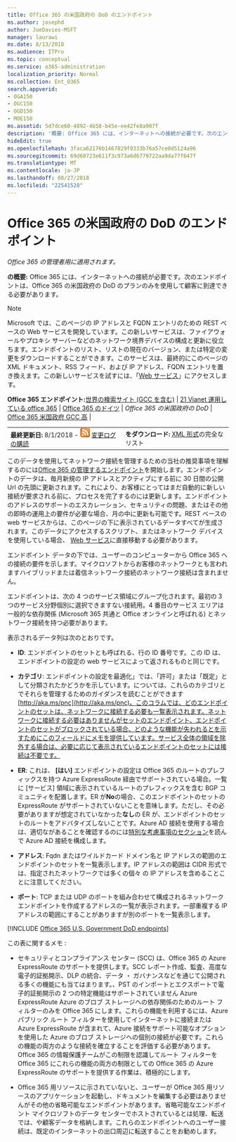 ```yaml
---
title: Office 365 の米国政府の DoD のエンドポイント
ms.author: josephd
author: JoeDavies-MSFT
manager: laurawi
ms.date: 8/13/2018
ms.audience: ITPro
ms.topic: conceptual
ms.service: o365-administration
localization_priority: Normal
ms.collection: Ent_O365
search.appverid:
- OGA150
- OGC150
- OGD150
- MOE150
ms.assetid: 5d7dce60-4892-4b58-b45e-ee42fe8a907f
description: '概要: Office 365 には、インターネットへの接続が必要です。次のエンドポイントは、Office 365 の米国政府の DoD のプランのみを使用して顧客に到達できる必要があります。'
hideEdit: true
ms.openlocfilehash: 3faca62176b1467829f0333b76a57ce0d5124a96
ms.sourcegitcommit: 69d60723e611f3c973a6d6779722aa9da77f647f
ms.translationtype: MT
ms.contentlocale: ja-JP
ms.lasthandoff: 08/27/2018
ms.locfileid: "22541528"
---
```

# <a name="office-365-us-government-dod-endpoints"></a>Office 365 の米国政府の DoD のエンドポイント

*Office 365 の管理者用に適用されます。*

 **の概要:** Office 365 には、インターネットへの接続が必要です。次のエンドポイントは、Office 365 の米国政府の DoD のプランのみを使用して顧客に到達できる必要があります。
  
> [!NOTE]
> Microsoft では、このページの IP アドレスと FQDN エントリのための REST ベースの Web サービスを開発しています。この新しいサービスは、ファイアウォールやプロキシ サーバーなどのネットワーク境界デバイスの構成と更新に役立ちます。エンドポイントのリスト、リストの現在のバージョン、または特定の変更をダウンロードすることができます。このサービスは、最終的にこのページの XML ドキュメント、RSS フィード、および IP アドレス、FQDN エントリを置き換えます。この新しいサービスを試すには、「[Web サービス](managing-office-365-endpoints.md#webservice)」にアクセスします。
  
 **Office 365 エンドポイント:**[世界の検索サイト (GCC を含む)](urls-and-ip-address-ranges.md) |  [21 Vianet 運用している office 365](urls-and-ip-address-ranges-21vianet.md)  | [Office 365 のドイツ](office-365-germany-endpoints.md) | *Office 365 の米国政府の DoD* | [Office 365 米国政府 GCC 高](office-365-u-s-government-gcc-high-endpoints.md) |
  
|||
|:-----|:-----|
|**最終更新日:** 8/1/2018 - ![RSS](media/5dc6bb29-25db-4f44-9580-77c735492c4b.png) [変更ログの購読](https://aka.ms/dodendpointrss) <br/> |**をダウンロード:** [XML 形式](https://aka.ms/usdodendpoints)の完全なリスト <br/> |
   
 このデータを使用してネットワーク接続を管理するための当社の推奨事項を理解するのには[Office 365 の管理するエンドポイント](managing-office-365-endpoints.md)を開始します。エンドポイントのデータは、毎月新規の IP アドレスとアクティブにする前に 30 日間の公開 Url の先頭に更新されます。これにより、お客様にとってはまだ自動的に新しい接続が要求される前に、プロセスを完了するのには更新します。エンドポイントのアドレスのサポートのエスカレーション、セキュリティの問題、またはその他の即時の運用上の要件が必要な場合、月の中に更新も可能です。REST ベースの web サービスからは、このページの下に表示されているデータすべてが生成されます。このデータにアクセスするスクリプト、またはネットワーク デバイスを使用している場合、 [Web サービス](managing-office-365-endpoints.md#webservice)に直接移動する必要があります。

エンドポイント データの下では、ユーザーのコンピューターから Office 365 への接続の要件を示します。マイクロソフトからお客様のネットワークとも言われますハイブリッドまたは着信ネットワーク接続のネットワーク接続は含まれません。

エンドポイントは、次の 4 つのサービス領域にグループ化されます。最初の 3 つのサービス分野個別に選択できますない接続用。4 番目のサービス エリアは一般的な依存関係 (Microsoft 365 共通と Office オンラインと呼ばれる) とネットワーク接続を持つ必要があります。

表示されるデータ列は次のとおりです。

- **ID**: エンドポイントのセットとも呼ばれる、行の ID 番号です。この ID は、エンドポイントの設定の web サービスによって返されるものと同じです。

- **カテゴリ**: エンドポイントの設定を最適化」では、「許可」または「既定」として分類されたかどうかを示しています。については、これらのカテゴリとでそれらを管理するためのガイダンスを読むことができます[http://aka.ms/pnc](http://aka.ms/pnc)。このコラムでは、どのエンドポイントのセットは、ネットワークに接続する必要も一覧表示されます。ネットワークに接続する必要はありませんがセットのエンドポイント、エンドポイントのセットがブロックされている場合、どのような機能が失われるとを示すためにこのフィールドにメモを提供しています。サービス全体の領域を除外する場合は、必要に応じて表示されているエンドポイントのセットには接続は不要です。

- **ER**: これは、 **[はい]** エンドポイントの設定は Office 365 のルートのプレフィックスを持つ Azure ExpressRoute 経由でサポートされている場合。一覧に [サービス] 領域に表示されているルートのプレフィックスを含む BGP コミュニティを配置します。ER が**No**の場合、このエンドポイントのセットの ExpressRoute がサポートされていないことを意味します。ただし、その必要がありますが想定されていなかった**なし**の ER が、エンドポイントのセットのルートをアドバタイズしないことです。Azure AD 接続を使用する場合は、適切ながあることを確認するのには[特別な考慮事項のセクション](https://docs.microsoft.com/azure/active-directory/connect/active-directory-AADconnect-instances#microsoft-azure-government-cloud)を読んで Azure AD 接続を構成します。

- **アドレス**: Fqdn またはワイルドカード ドメイン名と IP アドレスの範囲のエンドポイントのセットを一覧表示します。IP アドレスの範囲は CIDR 形式では、指定されたネットワークでは多くの個々 の IP アドレスを含めることことに注意してください。
 
- **ポート**: TCP または UDP のポートを組み合わせて構成されるネットワーク エンドポイントを作成するアドレスの一覧が表示されます。一部重複する IP アドレスの範囲にすることがありますが別のポートを一覧表示します。
 
[!INCLUDE [Office 365 U.S. Government DoD endpoints](./includes/office-365-u.s.-government-dod-endpoints.md)]
  
この表に関するメモ :

- セキュリティとコンプライアンス センター (SCC) は、Office 365 の Azure ExpressRoute のサポートを提供します。SCC レポート作成、監査、高度な電子的証拠開示、DLP の統合、データ ・ ガバナンスなどを通じて公開される多くの機能にも当てはまります。、PST のインポートとエクスポートで電子的証拠開示の 2 つの特定機能はサポートされていません Azure ExpressRoute Azure のブロブ ストレージへの依存関係のためのルート フィルターのみを Office 365 にします。これらの機能を利用するには、Azure パブリック ルート フィルターを使用してインターネットに接続または Azure ExpressRoute が含まれて、Azure 接続をサポート可能なオプションを使用した Azure のブロブ ストレージへの個別の接続が必要です。これらの機能の両方のような接続を確立することを評価する必要があります。Office 365 の情報保護チームがこの制限を認識してルート フィルターを Office 365 にこれらの機能の両方の制限としての Office 365 の Azure ExpressRoute のサポートを提供する作業は、積極的にします。

- Office 365 用リソースに示されていないと、ユーザーが Office 365 用リソースのアプリケーションを起動し、ドキュメントを編集する必要はありませんがその他の省略可能なエンドポイントがあります。省略可能なエンドポイント マイクロソフトのデータ センターでホストされているとは処理、転送では、や顧客データを格納します。これらのエンドポイントへのユーザー接続は、既定のインターネットの出口周辺に転送することをお勧めします。
